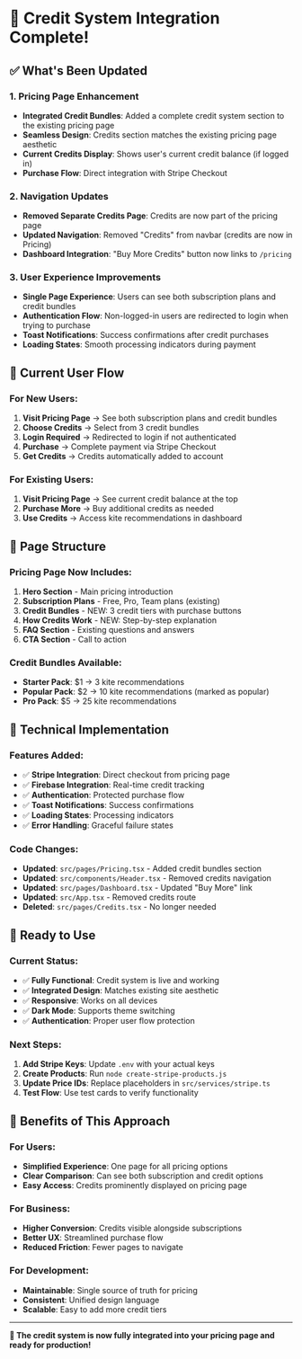 # 🎉 Credit System Integration Complete!

## ✅ What's Been Updated

### 1. **Pricing Page Enhancement**
- **Integrated Credit Bundles**: Added a complete credit system section to the existing pricing page
- **Seamless Design**: Credits section matches the existing pricing page aesthetic
- **Current Credits Display**: Shows user's current credit balance (if logged in)
- **Purchase Flow**: Direct integration with Stripe Checkout

### 2. **Navigation Updates**
- **Removed Separate Credits Page**: Credits are now part of the pricing page
- **Updated Navigation**: Removed "Credits" from navbar (credits are now in Pricing)
- **Dashboard Integration**: "Buy More Credits" button now links to `/pricing`

### 3. **User Experience Improvements**
- **Single Page Experience**: Users can see both subscription plans and credit bundles
- **Authentication Flow**: Non-logged-in users are redirected to login when trying to purchase
- **Toast Notifications**: Success confirmations after credit purchases
- **Loading States**: Smooth processing indicators during payment

## 🎯 Current User Flow

### For New Users:
1. **Visit Pricing Page** → See both subscription plans and credit bundles
2. **Choose Credits** → Select from 3 credit bundles
3. **Login Required** → Redirected to login if not authenticated
4. **Purchase** → Complete payment via Stripe Checkout
5. **Get Credits** → Credits automatically added to account

### For Existing Users:
1. **Visit Pricing Page** → See current credit balance at the top
2. **Purchase More** → Buy additional credits as needed
3. **Use Credits** → Access kite recommendations in dashboard

## 📱 Page Structure

### Pricing Page Now Includes:
1. **Hero Section** - Main pricing introduction
2. **Subscription Plans** - Free, Pro, Team plans (existing)
3. **Credit Bundles** - NEW: 3 credit tiers with purchase buttons
4. **How Credits Work** - NEW: Step-by-step explanation
5. **FAQ Section** - Existing questions and answers
6. **CTA Section** - Call to action

### Credit Bundles Available:
- **Starter Pack**: $1 → 3 kite recommendations
- **Popular Pack**: $2 → 10 kite recommendations (marked as popular)
- **Pro Pack**: $5 → 25 kite recommendations

## 🔧 Technical Implementation

### Features Added:
- ✅ **Stripe Integration**: Direct checkout from pricing page
- ✅ **Firebase Integration**: Real-time credit tracking
- ✅ **Authentication**: Protected purchase flow
- ✅ **Toast Notifications**: Success confirmations
- ✅ **Loading States**: Processing indicators
- ✅ **Error Handling**: Graceful failure states

### Code Changes:
- **Updated**: `src/pages/Pricing.tsx` - Added credit bundles section
- **Updated**: `src/components/Header.tsx` - Removed credits navigation
- **Updated**: `src/pages/Dashboard.tsx` - Updated "Buy More" link
- **Updated**: `src/App.tsx` - Removed credits route
- **Deleted**: `src/pages/Credits.tsx` - No longer needed

## 🚀 Ready to Use

### Current Status:
- ✅ **Fully Functional**: Credit system is live and working
- ✅ **Integrated Design**: Matches existing site aesthetic
- ✅ **Responsive**: Works on all devices
- ✅ **Dark Mode**: Supports theme switching
- ✅ **Authentication**: Proper user flow protection

### Next Steps:
1. **Add Stripe Keys**: Update `.env` with your actual keys
2. **Create Products**: Run `node create-stripe-products.js`
3. **Update Price IDs**: Replace placeholders in `src/services/stripe.ts`
4. **Test Flow**: Use test cards to verify functionality

## 🎯 Benefits of This Approach

### For Users:
- **Simplified Experience**: One page for all pricing options
- **Clear Comparison**: Can see both subscription and credit options
- **Easy Access**: Credits prominently displayed on pricing page

### For Business:
- **Higher Conversion**: Credits visible alongside subscriptions
- **Better UX**: Streamlined purchase flow
- **Reduced Friction**: Fewer pages to navigate

### For Development:
- **Maintainable**: Single source of truth for pricing
- **Consistent**: Unified design language
- **Scalable**: Easy to add more credit tiers

---

**🎉 The credit system is now fully integrated into your pricing page and ready for production!** 